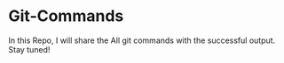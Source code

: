# Git-Commands
In this Repo, I will share the All git commands with the successful output.
Stay tuned!

 
